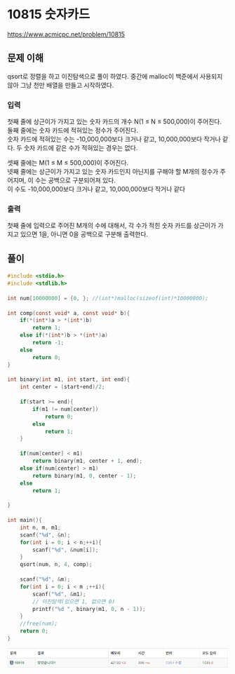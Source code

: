 # 10815 숫자카드

https://www.acmicpc.net/problem/10815

## 문제 이해

qsort로 정렬을 하고 이진탐색으로 풀이 하였다.
중간에 malloc이 백준에서 사용되지 않아 그냥 천만 배열을 만들고 시작하였다.

### 입력

첫째 줄에 상근이가 가지고 있는 숫자 카드의 개수 N(1 ≤ N ≤ 500,000)이 주어진다.<br>
둘째 줄에는 숫자 카드에 적혀있는 정수가 주어진다.<br>
숫자 카드에 적혀있는 수는 -10,000,000보다 크거나 같고, 10,000,000보다 작거나 같다. 두 숫자 카드에 같은 수가 적혀있는 경우는 없다.

셋째 줄에는 M(1 ≤ M ≤ 500,000)이 주어진다.<br>
넷째 줄에는 상근이가 가지고 있는 숫자 카드인지 아닌지를 구해야 할 M개의 정수가 주어지며, 이 수는 공백으로 구분되어져 있다.
<br>이 수도 -10,000,000보다 크거나 같고, 10,000,000보다 작거나 같다

### 출력

첫째 줄에 입력으로 주어진 M개의 수에 대해서, 각 수가 적힌 숫자 카드를 상근이가 가지고 있으면 1을, 아니면 0을 공백으로 구분해 출력한다.

## 풀이

```c
#include <stdio.h>
#include <stdlib.h>

int num[10000000] = {0, }; //(int*)malloc(sizeof(int)*10000000);

int comp(const void* a, const void* b){
    if(*(int*)a > *(int*)b)
        return 1;
    else if(*(int*)b > *(int*)a)
        return -1;
    else
        return 0;
}

int binary(int m1, int start, int end){
    int center = (start+end)/2;

    if(start >= end){
        if(m1 != num[center])
            return 0;
        else
            return 1;
    }

    if(num[center] < m1)
        return binary(m1, center + 1, end);
    else if(num[center] > m1)
        return binary(m1, 0, center - 1);
    else
        return 1;

}

int main(){
    int n, m, m1;
    scanf("%d", &n);
    for(int i = 0; i < n;++i){
        scanf("%d", &num[i]);
    }
    qsort(num, n, 4, comp);

    scanf("%d", &m);
    for(int i = 0; i < m ;++i){
        scanf("%d", &m1);
        // 이진탐색(있으면 1, 없으면 0)
        printf("%d ", binary(m1, 0, n - 1));
    }
    //free(num);
    return 0;
}
```


![img.png](10815_c.png)
